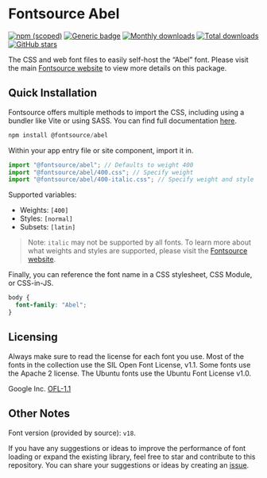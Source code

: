 # Fontsource Abel

[![npm (scoped)](https://img.shields.io/npm/v/@fontsource/abel?color=brightgreen)](https://www.npmjs.com/package/@fontsource/abel) [![Generic badge](https://img.shields.io/badge/fontsource-passing-brightgreen)](https://github.com/fontsource/fontsource) [![Monthly downloads](https://badgen.net/npm/dm/@fontsource/abel)](https://github.com/fontsource/fontsource) [![Total downloads](https://badgen.net/npm/dt/@fontsource/abel)](https://github.com/fontsource/fontsource) [![GitHub stars](https://img.shields.io/github/stars/fontsource/fontsource.svg?style=social&label=Star)](https://github.com/fontsource/fontsource/stargazers)

The CSS and web font files to easily self-host the “Abel” font. Please visit the main [Fontsource website](https://fontsource.org/fonts/abel) to view more details on this package.

## Quick Installation

Fontsource offers multiple methods to import the CSS, including using a bundler like Vite or using SASS. You can find full documentation [here](https://fontsource.org/docs/getting-started/introduction).

```javascript
npm install @fontsource/abel
```

Within your app entry file or site component, import it in.

```javascript
import "@fontsource/abel"; // Defaults to weight 400
import "@fontsource/abel/400.css"; // Specify weight
import "@fontsource/abel/400-italic.css"; // Specify weight and style
```

Supported variables:
- Weights: `[400]`
- Styles: `[normal]`
- Subsets: `[latin]`

> Note: `italic` may not be supported by all fonts. To learn more about what weights and styles are supported, please visit the [Fontsource website](https://fontsource.org/fonts/abel).

Finally, you can reference the font name in a CSS stylesheet, CSS Module, or CSS-in-JS.

```css
body {
  font-family: "Abel";
}
```

## Licensing
Always make sure to read the license for each font you use. Most of the fonts in the collection use the SIL Open Font License, v1.1. Some fonts use the Apache 2 license. The Ubuntu fonts use the Ubuntu Font License v1.0.

Google Inc.
[OFL-1.1](http://scripts.sil.org/OFL)

## Other Notes
Font version (provided by source): `v18`.

If you have any suggestions or ideas to improve the performance of font loading or expand the existing library, feel free to star and contribute to this repository. You can share your suggestions or ideas by creating an [issue](https://github.com/fontsource/fontsource/issues).